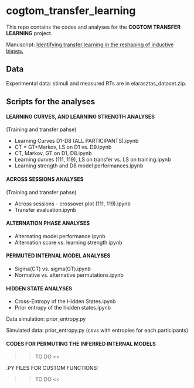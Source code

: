 # cogtom_transfer_learning
This repo contains the codes and analyses for the **COGTOM TRANSFER LEARNING** project. 

Manuscript: <a href="https://github.com/CSNLWigner/cogtom_transfer_learning/edit/main/README.md"> Identifying transfer learning in the reshaping of inductive biases. </a>


## Data

Experimental data: stimuli and measured RTs are in elarasztas_dataset.zip. 

## Scripts for the analyses

#### LEARNING CURVES, AND LEARNING STRENGTH ANALYSES

(Training and transfer pahse)
- Learning Curves D1-D8 (ALL PARTICIPANTS).ipynb
- CT = GT+Markov, LS on D1 vs. D9.ipynb
- CT, Markov, GT on D1, D8.ipynb
- Learning curves (111, 119), LS on transfer vs. LS on training.ipynb
- Learning strength and D8 model performances.ipynb

#### ACROSS SESSIONS ANALYSES
(Training and transfer pahse)

- Across sessions - crossover plot (111, 119).ipynb
- Transfer evaluation.ipynb


#### ALTERNATION PHASE ANALYSES
- Alternating model performance.ipynb
- Alternation score vs. learning strength.ipynb


#### PERMUTED INTERNAL MODEL ANALYSES
- Sigma(CT) vs. sigma(GT).ipynb
- Normative vs. alternative permutations.ipynb

#### HIDDEN STATE ANALYSES
- Cross-Entropy of the Hidden States.ipynb
- Prior entropy of the hidden states.ipynb

Data simulation: prior_entropy.py

Simulated data: prior_entropy.py (csvs with entropies for each participants)




#### CODES FOR PERMUTING THE INFERRED INTERNAL MODELS

>> TO DO <<


.PY FILES FOR CUSTOM FUNCTIONS: 

>> TO DO <<
